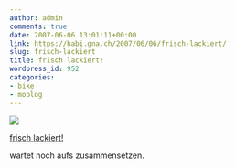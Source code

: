 ```yaml
---
author: admin
comments: true
date: 2007-06-06 13:01:11+00:00
link: https://habi.gna.ch/2007/06/06/frisch-lackiert/
slug: frisch-lackiert
title: frisch lackiert!
wordpress_id: 952
categories:
- bike
- moblog
---
```



 [![](https://static.flickr.com/1187/533528848_90c4163465_m.jpg)](https://www.flickr.com/photos/habi/533528848/)
   

 
  [frisch lackiert!](https://www.flickr.com/photos/habi/533528848/)
    

 



wartet noch aufs zusammensetzen.
  

